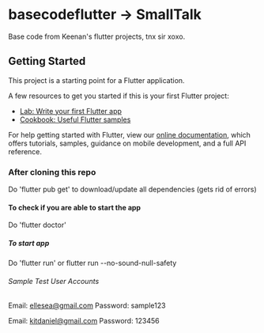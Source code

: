 # basecodeflutter -> SmallTalk

Base code from Keenan's flutter projects, tnx sir xoxo.

## Getting Started

This project is a starting point for a Flutter application.

A few resources to get you started if this is your first Flutter project:

- [Lab: Write your first Flutter app](https://flutter.dev/docs/get-started/codelab)
- [Cookbook: Useful Flutter samples](https://flutter.dev/docs/cookbook)

For help getting started with Flutter, view our
[online documentation](https://flutter.dev/docs), which offers tutorials,
samples, guidance on mobile development, and a full API reference.

### After cloning this repo
Do 'flutter pub get' to download/update all dependencies (gets rid of errors)

#### To check if you are able to start the app
Do 'flutter doctor'

##### To start app
Do 'flutter run' or flutter run --no-sound-null-safety

###### Sample Test User Accounts
Email: ellesea@gmail.com 
Password: sample123

Email: kitdaniel@gmail.com 
Password: 123456